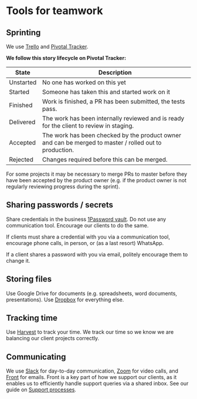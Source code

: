 # Tools for teamwork

## Sprinting
We use [Trello](https://www.trello.com) and
[Pivotal Tracker](https://www.pivotaltracker.com/).

**We follow this story lifecycle on Pivotal Tracker:**

| State     | Description                                                                                            |
|-----------|--------------------------------------------------------------------------------------------------------|
| Unstarted | No one has worked on this yet                                                                          |
| Started   | Someone has taken this and started work on it                                                          |
| Finished  | Work is finished, a PR has been submitted, the tests pass.                                             |
| Delivered | The work has been internally reviewed and is ready for the client to review in staging.                |
| Accepted  | The work has been checked by the product owner and can be merged to master / rolled out to production. |
| Rejected  | Changes required before this can be merged.                                                            |


For some projects it may be necessary to merge PRs to master before they have
been accepted by the product owner (e.g. if the product owner is not regularly
reviewing progress during the sprint).

## Sharing passwords / secrets
Share credentials in the business [1Password vault](https://1password.com/). Do
not use any communication tool. Encourage our clients to do the same.

If clients must share a credential with you via a communication tool, encourage
phone calls, in person, or (as a last resort) WhatsApp.

If a client shares a password with you via email, politely encourage them to
change it.

## Storing files
Use Google Drive for documents (e.g. spreadsheets, word documents,
presentations). Use [Dropbox](https://dropbox.com/) for everything else.

## Tracking time
Use [Harvest](https://www.getharvest.com) to track your time. We track our time
so we know we are balancing our client projects correctly.

## Communicating
We use [Slack](https://slack.com/) for day-to-day communication,
[Zoom](https://zoom.us/) for video calls, and [Front](https://frontapp.com/) for
emails. Front is a key part of how we support our clients, as it enables us to
efficiently handle support queries via a shared inbox. See our guide on
[Support processes](../ongoing-support/support-processes).